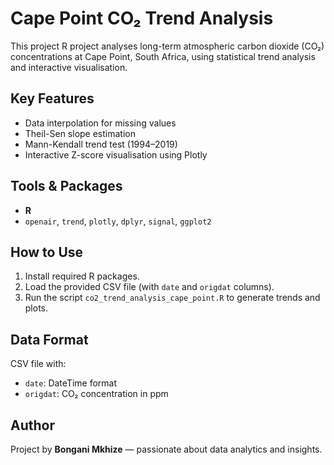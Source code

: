 # Cape Point CO₂ Trend Analysis 

This project R project analyses long-term atmospheric carbon dioxide (CO₂) concentrations at Cape Point, South Africa, using statistical trend analysis and interactive visualisation.

##  Key Features

- Data interpolation for missing values
- Theil-Sen slope estimation
- Mann-Kendall trend test (1994–2019)
- Interactive Z-score visualisation using Plotly

##  Tools & Packages

- **R**
- `openair`, `trend`, `plotly`, `dplyr`, `signal`, `ggplot2`

##  How to Use

1. Install required R packages.
2. Load the provided CSV file (with `date` and `origdat` columns).
3. Run the script `co2_trend_analysis_cape_point.R` to generate trends and plots.

## Data Format

CSV file with:
- `date`: DateTime format
- `origdat`: CO₂ concentration in ppm

## Author

Project by **Bongani Mkhize** — passionate about  data analytics and insights.



